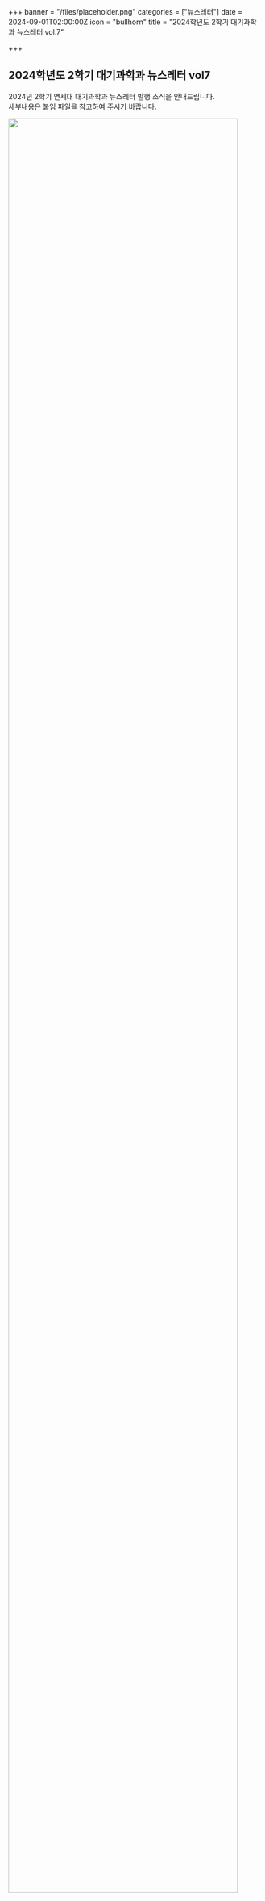 +++
banner = "/files/placeholder.png"
categories = ["뉴스레터"]
date = 2024-09-01T02:00:00Z
icon = "bullhorn"
title = "2024학년도 2학기 대기과학과 뉴스레터 vol.7"

+++
## **2024학년도 2학기 대기과학과 뉴스레터 vol7**

2024년 2학기 연세대 대기과학과 뉴스레터 발행 소식을 안내드립니다.  
세부내용은 붙임 파일을 참고하여 주시기 바랍니다.

<img src="/files/2024-2-vol7_newsletter.png" width="95%"/>

<br><br>

붙임.[**2024학년도 2학기 대기과학과 뉴스레터 vol7**](/files/2024-2-vol7_newsletter.pdf)